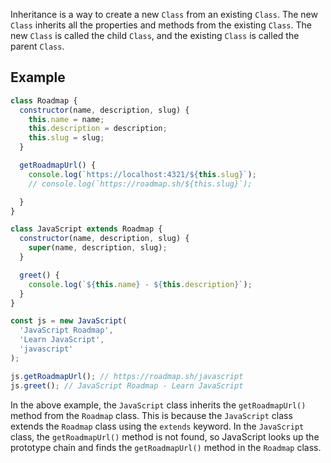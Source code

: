 <!--
 * @Author: capybarato 1023536640@qq.com
 * @Date: 2024-10-08 19:23:45
 * @LastEditors: capybarato 1023536640@qq.com
 * @LastEditTime: 2024-10-08 20:41:12
 * @FilePath: \roadMapPro\src\data\question-groups\javascript\content\inheritance.md
 * @Description: 这是默认设置,请设置`customMade`, 打开koroFileHeader查看配置 进行设置: https://github.com/OBKoro1/koro1FileHeader/wiki/%E9%85%8D%E7%BD%AE
-->
Inheritance is a way to create a new `Class` from an existing `Class`. The new `Class` inherits all the properties and methods from the existing `Class`. The new `Class` is called the child `Class`, and the existing `Class` is called the parent `Class`.

## Example

```js
class Roadmap {
  constructor(name, description, slug) {
    this.name = name;
    this.description = description;
    this.slug = slug;
  }

  getRoadmapUrl() {
    console.log(`https://localhost:4321/${this.slug}`);
    // console.log(`https://roadmap.sh/${this.slug}`);

  }
}

class JavaScript extends Roadmap {
  constructor(name, description, slug) {
    super(name, description, slug);
  }

  greet() {
    console.log(`${this.name} - ${this.description}`);
  }
}

const js = new JavaScript(
  'JavaScript Roadmap',
  'Learn JavaScript',
  'javascript'
);

js.getRoadmapUrl(); // https://roadmap.sh/javascript
js.greet(); // JavaScript Roadmap - Learn JavaScript
```

In the above example, the `JavaScript` class inherits the `getRoadmapUrl()` method from the `Roadmap` class. This is because the `JavaScript` class extends the `Roadmap` class using the `extends` keyword. In the `JavaScript` class, the `getRoadmapUrl()` method is not found, so JavaScript looks up the prototype chain and finds the `getRoadmapUrl()` method in the `Roadmap` class.
